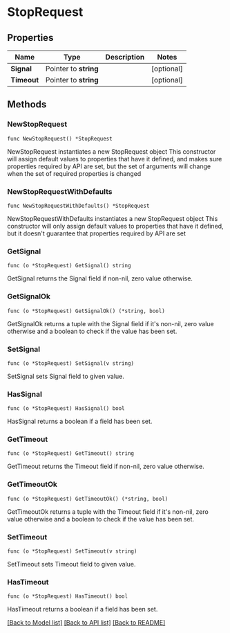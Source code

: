 # StopRequest

## Properties

Name | Type | Description | Notes
------------ | ------------- | ------------- | -------------
**Signal** | Pointer to **string** |  | [optional] 
**Timeout** | Pointer to **string** |  | [optional] 

## Methods

### NewStopRequest

`func NewStopRequest() *StopRequest`

NewStopRequest instantiates a new StopRequest object
This constructor will assign default values to properties that have it defined,
and makes sure properties required by API are set, but the set of arguments
will change when the set of required properties is changed

### NewStopRequestWithDefaults

`func NewStopRequestWithDefaults() *StopRequest`

NewStopRequestWithDefaults instantiates a new StopRequest object
This constructor will only assign default values to properties that have it defined,
but it doesn't guarantee that properties required by API are set

### GetSignal

`func (o *StopRequest) GetSignal() string`

GetSignal returns the Signal field if non-nil, zero value otherwise.

### GetSignalOk

`func (o *StopRequest) GetSignalOk() (*string, bool)`

GetSignalOk returns a tuple with the Signal field if it's non-nil, zero value otherwise
and a boolean to check if the value has been set.

### SetSignal

`func (o *StopRequest) SetSignal(v string)`

SetSignal sets Signal field to given value.

### HasSignal

`func (o *StopRequest) HasSignal() bool`

HasSignal returns a boolean if a field has been set.

### GetTimeout

`func (o *StopRequest) GetTimeout() string`

GetTimeout returns the Timeout field if non-nil, zero value otherwise.

### GetTimeoutOk

`func (o *StopRequest) GetTimeoutOk() (*string, bool)`

GetTimeoutOk returns a tuple with the Timeout field if it's non-nil, zero value otherwise
and a boolean to check if the value has been set.

### SetTimeout

`func (o *StopRequest) SetTimeout(v string)`

SetTimeout sets Timeout field to given value.

### HasTimeout

`func (o *StopRequest) HasTimeout() bool`

HasTimeout returns a boolean if a field has been set.


[[Back to Model list]](../README.md#documentation-for-models) [[Back to API list]](../README.md#documentation-for-api-endpoints) [[Back to README]](../README.md)


